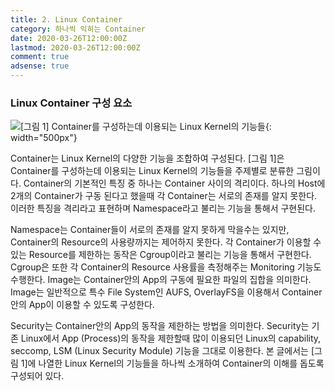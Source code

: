 ```yaml
---
title: 2. Linux Container
category: 하나씩 익히는 Container
date: 2020-03-26T12:00:00Z
lastmod: 2020-03-26T12:00:00Z
comment: true
adsense: true
---
```


### Linux Container 구성 요소

![[그림 1] Container를 구성하는데 이용되는 Linux Kernel의 기능들]({{site.baseurl}}/images/onebyone_container/Linux_Container/Linux_Kernel_Features_for_Container.PNG){: width="500px"}

Container는 Linux Kernel의 다양한 기능을 조합하여 구성된다. [그림 1]은 Container를 구성하는데 이용되는 Linux Kernel의 기능들을 주제별로 분류한 그림이다. Container의 기본적인 특징 중 하나는 Container 사이의 격리이다. 하나의 Host에 2개의 Container가 구동 된다고 했을때 각 Container는 서로의 존재를 알지 못한다. 이러한 특징을 격리라고 표현하며 Namespace라고 불리는 기능을 통해서 구현된다.

Namespace는 Container들이 서로의 존재를 알지 못하게 막을수는 있지만, Container의 Resource의 사용량까지는 제어하지 못한다. 각 Container가 이용할 수 있는 Resource를 제한하는 동작은 Cgroup이라고 불리는 기능을 통해서 구현한다. Cgroup은 또한 각 Container의 Resource 사용률을 측정해주는 Monitoring 기능도 수행한다. Image는 Container안의 App의 구동에 필요한 파일의 집합을 의미한다. Image는 일반적으로 특수 File System인 AUFS, OverlayFS을 이용해서 Container안의 App이 이용할 수 있도록 구성한다.

Security는 Container안의 App의 동작을 제한하는 방법을 의미한다. Security는 기존 Linux에서 App (Process)의 동작을 제한할때 많이 이용되던 Linux의 capability, seccomp, LSM (Linux Security Module) 기능을 그대로 이용한다. 본 글에서는 [그림 1]에 나열한 Linux Kernel의 기능들을 하나씩 소개하여 Container의 이해를 돕도록 구성되어 있다.